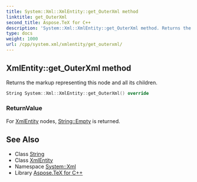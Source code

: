 ```yaml
---
title: System::Xml::XmlEntity::get_OuterXml method
linktitle: get_OuterXml
second_title: Aspose.TeX for C++
description: 'System::Xml::XmlEntity::get_OuterXml method. Returns the markup representing this node and all its children in C++.'
type: docs
weight: 1000
url: /cpp/system.xml/xmlentity/get_outerxml/
---
```

## XmlEntity::get_OuterXml method


Returns the markup representing this node and all its children.

```cpp
String System::Xml::XmlEntity::get_OuterXml() override
```


### ReturnValue

For [XmlEntity](../) nodes, [String::Empty](../../../system/string/empty/) is returned.

## See Also

* Class [String](../../../system/string/)
* Class [XmlEntity](../)
* Namespace [System::Xml](../../)
* Library [Aspose.TeX for C++](../../../)

